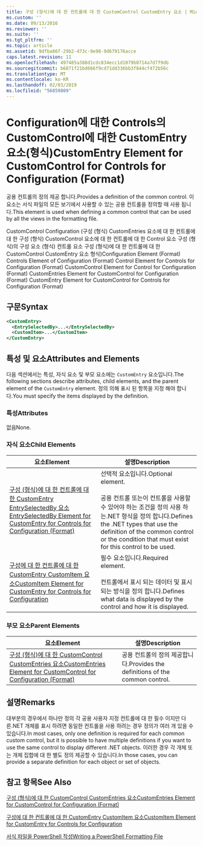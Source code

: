 ```yaml
---
title: 구성 (형식)에 대 한 컨트롤에 대 한 CustomControl CustomEntry 요소 | Microsoft Docs
ms.custom: ''
ms.date: 09/13/2016
ms.reviewer: ''
ms.suite: ''
ms.tgt_pltfrm: ''
ms.topic: article
ms.assetid: 9dfba86f-29b2-473c-9e98-9d679176acce
caps.latest.revision: 11
ms.openlocfilehash: 497485a388d1cdc834ecc1d1079b0714a7d7f9db
ms.sourcegitcommit: b6871f21bd666f9cd71dd336bb3f844cf472b56c
ms.translationtype: MT
ms.contentlocale: ko-KR
ms.lasthandoff: 02/03/2019
ms.locfileid: "56859809"
---
```

# <a name="customentry-element-for-customcontrol-for-controls-for-configuration-format"></a><span data-ttu-id="a10c9-102">Configuration에 대한 Controls의 CustomControl에 대한 CustomEntry 요소(형식)</span><span class="sxs-lookup"><span data-stu-id="a10c9-102">CustomEntry Element for CustomControl for Controls for Configuration (Format)</span></span>

<span data-ttu-id="a10c9-103">공용 컨트롤의 정의 제공 합니다.</span><span class="sxs-lookup"><span data-stu-id="a10c9-103">Provides a definition of the common control.</span></span> <span data-ttu-id="a10c9-104">이 요소는 서식 파일의 모든 보기에서 사용할 수 있는 공용 컨트롤을 정의할 때 사용 됩니다.</span><span class="sxs-lookup"><span data-stu-id="a10c9-104">This element is used when defining a common control that can be used by all the views in the formatting file.</span></span>

<span data-ttu-id="a10c9-105">CustomControl Configuration (구성 (형식) CustomEntries 요소에 대 한 컨트롤에 대 한 구성 (형식) CustomControl 요소에 대 한 컨트롤에 대 한 Control 요소 구성 (형식)의 구성 요소 (형식) 컨트롤 요소 구성 (형식)에 대 한 컨트롤에 대 한 CustomControl CustomEntry 요소 형식)</span><span class="sxs-lookup"><span data-stu-id="a10c9-105">Configuration Element (Format) Controls Element of Configuration (Format) Control Element for Controls for Configuration (Format) CustomControl Element for Control for Configuration (Format) CustomEntries Element for CustomControl for Configuration (Format) CustomEntry Element for CustomControl for Controls for Configuration (Format)</span></span>

## <a name="syntax"></a><span data-ttu-id="a10c9-106">구문</span><span class="sxs-lookup"><span data-stu-id="a10c9-106">Syntax</span></span>

```xml
<CustomEntry>
  <EntrySelectedBy>...</EntrySelectedBy>
  <CustomItem>...</CustomItem>
</CustomEntry>

```

## <a name="attributes-and-elements"></a><span data-ttu-id="a10c9-107">특성 및 요소</span><span class="sxs-lookup"><span data-stu-id="a10c9-107">Attributes and Elements</span></span>

<span data-ttu-id="a10c9-108">다음 섹션에서는 특성, 자식 요소 및 부모 요소에는 `CustomEntry` 요소입니다.</span><span class="sxs-lookup"><span data-stu-id="a10c9-108">The following sections describe attributes, child elements, and the parent element of the `CustomEntry` element.</span></span> <span data-ttu-id="a10c9-109">정의 의해 표시 된 항목을 지정 해야 합니다.</span><span class="sxs-lookup"><span data-stu-id="a10c9-109">You must specify the items displayed by the definition.</span></span>

### <a name="attributes"></a><span data-ttu-id="a10c9-110">특성</span><span class="sxs-lookup"><span data-stu-id="a10c9-110">Attributes</span></span>

<span data-ttu-id="a10c9-111">없음</span><span class="sxs-lookup"><span data-stu-id="a10c9-111">None.</span></span>

### <a name="child-elements"></a><span data-ttu-id="a10c9-112">자식 요소</span><span class="sxs-lookup"><span data-stu-id="a10c9-112">Child Elements</span></span>

|<span data-ttu-id="a10c9-113">요소</span><span class="sxs-lookup"><span data-stu-id="a10c9-113">Element</span></span>|<span data-ttu-id="a10c9-114">설명</span><span class="sxs-lookup"><span data-stu-id="a10c9-114">Description</span></span>|
|-------------|-----------------|
|[<span data-ttu-id="a10c9-115">구성 (형식)에 대 한 컨트롤에 대 한 CustomEntry EntrySelectedBy 요소</span><span class="sxs-lookup"><span data-stu-id="a10c9-115">EntrySelectedBy Element for CustomEntry for Controls for Configuration (Format)</span></span>](./entryselectedby-element-for-customentry-for-controls-for-configuration-format.md)|<span data-ttu-id="a10c9-116">선택적 요소입니다.</span><span class="sxs-lookup"><span data-stu-id="a10c9-116">Optional element.</span></span><br /><br /> <span data-ttu-id="a10c9-117">공용 컨트롤 또는이 컨트롤을 사용할 수 있어야 하는 조건을 정의 사용 하는.NET 형식을 정의 합니다.</span><span class="sxs-lookup"><span data-stu-id="a10c9-117">Defines the .NET types that use the definition of the common control or the condition that must exist for this control to be used.</span></span>|
|[<span data-ttu-id="a10c9-118">구성에 대 한 컨트롤에 대 한 CustomEntry CustomItem 요소</span><span class="sxs-lookup"><span data-stu-id="a10c9-118">CustomItem Element for CustomEntry for Controls for Configuration</span></span>](./customitem-element-for-customentry-for-controls-for-configuration-format.md)|<span data-ttu-id="a10c9-119">필수 요소입니다.</span><span class="sxs-lookup"><span data-stu-id="a10c9-119">Required element.</span></span><br /><br /> <span data-ttu-id="a10c9-120">컨트롤에서 표시 되는 데이터 및 표시 되는 방식을 정의 합니다.</span><span class="sxs-lookup"><span data-stu-id="a10c9-120">Defines what data is displayed by the control and how it is displayed.</span></span>|

### <a name="parent-elements"></a><span data-ttu-id="a10c9-121">부모 요소</span><span class="sxs-lookup"><span data-stu-id="a10c9-121">Parent Elements</span></span>

|<span data-ttu-id="a10c9-122">요소</span><span class="sxs-lookup"><span data-stu-id="a10c9-122">Element</span></span>|<span data-ttu-id="a10c9-123">설명</span><span class="sxs-lookup"><span data-stu-id="a10c9-123">Description</span></span>|
|-------------|-----------------|
|[<span data-ttu-id="a10c9-124">구성 (형식)에 대 한 CustomControl CustomEntries 요소</span><span class="sxs-lookup"><span data-stu-id="a10c9-124">CustomEntries Element for CustomControl for Configuration (Format)</span></span>](./customentries-element-for-customcontrol-for-controls-for-configuration-format.md)|<span data-ttu-id="a10c9-125">공용 컨트롤의 정의 제공합니다.</span><span class="sxs-lookup"><span data-stu-id="a10c9-125">Provides the definitions of the common control.</span></span>|

## <a name="remarks"></a><span data-ttu-id="a10c9-126">설명</span><span class="sxs-lookup"><span data-stu-id="a10c9-126">Remarks</span></span>

<span data-ttu-id="a10c9-127">대부분의 경우에서 하나만 정의 각 공용 사용자 지정 컨트롤에 대 한 필수 이지만 다른.NET 개체를 표시 하려면 동일한 컨트롤을 사용 하려는 경우 정의가 여러 개 있을 수 있습니다.</span><span class="sxs-lookup"><span data-stu-id="a10c9-127">In most cases, only one definition is required for each common custom control, but it is possible to have multiple definitions if you want to use the same control to display different .NET objects.</span></span> <span data-ttu-id="a10c9-128">이러한 경우 각 개체 또는 개체 집합에 대 한 별도 정의 제공할 수 있습니다.</span><span class="sxs-lookup"><span data-stu-id="a10c9-128">In those cases, you can provide a separate definition for each object or set of objects.</span></span>

## <a name="see-also"></a><span data-ttu-id="a10c9-129">참고 항목</span><span class="sxs-lookup"><span data-stu-id="a10c9-129">See Also</span></span>

[<span data-ttu-id="a10c9-130">구성 (형식)에 대 한 CustomControl CustomEntries 요소</span><span class="sxs-lookup"><span data-stu-id="a10c9-130">CustomEntries Element for CustomControl for Configuration (Format)</span></span>](./customentries-element-for-customcontrol-for-controls-for-configuration-format.md)

[<span data-ttu-id="a10c9-131">구성에 대 한 컨트롤에 대 한 CustomEntry CustomItem 요소</span><span class="sxs-lookup"><span data-stu-id="a10c9-131">CustomItem Element for CustomEntry for Controls for Configuration</span></span>](./customitem-element-for-customentry-for-controls-for-configuration-format.md)

[<span data-ttu-id="a10c9-132">서식 파일을 PowerShell 작성</span><span class="sxs-lookup"><span data-stu-id="a10c9-132">Writing a PowerShell Formatting File</span></span>](./writing-a-powershell-formatting-file.md)
